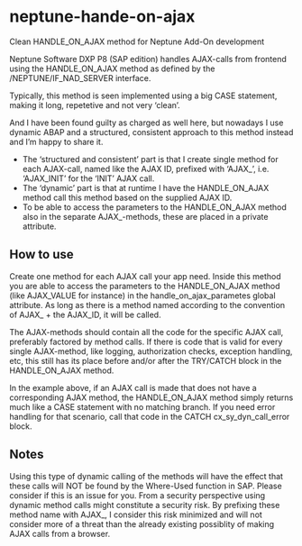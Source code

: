 # neptune-hande-on-ajax
Clean HANDLE_ON_AJAX method for Neptune Add-On development

Neptune Software DXP P8 (SAP edition) handles AJAX-calls from frontend using the HANDLE_ON_AJAX method as defined by the /NEPTUNE/IF_NAD_SERVER interface.

Typically, this method is seen implemented using a big CASE statement, making it long, repetetive and not very ‘clean’.

And I have been found guilty as charged as well here, but nowadays I use dynamic ABAP and a structured, consistent approach to this method instead and I’m happy to share it.

- The ‘structured and consistent’ part is that I create single method for each AJAX-call, named like the AJAX ID, prefixed with ‘AJAX_’, i.e. ‘AJAX_INIT’ for the ‘INIT’ AJAX call.
- The ‘dynamic’ part is that at runtime I have the HANDLE_ON_AJAX method call this method based on the supplied AJAX ID.
- To be able to access the parameters to the HANDLE_ON_AJAX method also in the separate AJAX_-methods, these are placed in a private attribute.

## How to use
Create one method for each AJAX call your app need. Inside this method you are able to access the parameters to the HANDLE_ON_AJAX method (like AJAX_VALUE for instance) in the handle_on_ajax_parametes global attribute. As long as there is a method named according to the convention of AJAX_ + the AJAX_ID, it will be called.

The AJAX-methods should contain all the code for the specific AJAX call, preferably factored by method calls. If there is code that is valid for every single AJAX-method, like logging, authorization checks, exception handling, etc, this still has its place before and/or after the TRY/CATCH block in the HANDLE_ON_AJAX method.

In the example above, if an AJAX call is made that does not have a corresponding AJAX method, the HANDLE_ON_AJAX method simply returns much like a CASE statement with no matching branch. If you need error handling for that scenario, call that code in the CATCH cx_sy_dyn_call_error block.

## Notes
Using this type of dynamic calling of the methods will have the effect that these calls will NOT be found by the Where-Used function in SAP. Please consider if this is an issue for you.
From a security perspective using dynamic method calls might constitute a security risk. By prefixing these method name with AJAX_, I consider this risk minimized and will not consider more of a threat than the already existing possiblity of making AJAX calls from a browser.